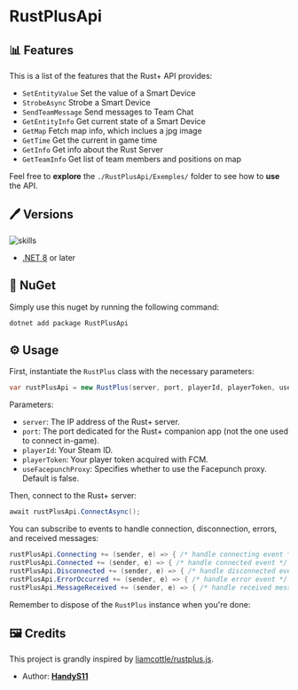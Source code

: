 # RustPlusApi

## 📊 Features

This is a list of the features that the Rust+ API provides:

- `SetEntityValue` Set the value of a Smart Device
- `StrobeAsync` Strobe a Smart Device
- `SendTeamMessage` Send messages to Team Chat
- `GetEntityInfo` Get current state of a Smart Device
- `GetMap` Fetch map info, which inclues a jpg image
- `GetTime` Get the current in game time
- `GetInfo` Get info about the Rust Server
- `GetTeamInfo` Get list of team members and positions on map

Feel free to **explore** the `./RustPlusApi/Exemples/` folder to see how to **use** the API.

## 🖊️ Versions 

![skills](https://skillicons.dev/icons?i=cs,dotnet)

- [.NET 8](https://learn.microsoft.com/en-us/dotnet/core/whats-new/dotnet-8) or later

## 📍 NuGet

Simply use this nuget by running the following command:

```dotnet
dotnet add package RustPlusApi
```

## ⚙️ Usage

First, instantiate the `RustPlus` class with the necessary parameters:

```csharp
var rustPlusApi = new RustPlus(server, port, playerId, playerToken, useFacepunchProxy);
```

Parameters:

- `server`: The IP address of the Rust+ server.
- `port`: The port dedicated for the Rust+ companion app (not the one used to connect in-game).
- `playerId`: Your Steam ID.
- `playerToken`: Your player token acquired with FCM.
- `useFacepunchProxy`: Specifies whether to use the Facepunch proxy. Default is false.

Then, connect to the Rust+ server:

```csharp
await rustPlusApi.ConnectAsync();
```

You can subscribe to events to handle connection, disconnection, errors, and received messages:

```csharp
rustPlusApi.Connecting += (sender, e) => { /* handle connecting event */ };
rustPlusApi.Connected += (sender, e) => { /* handle connected event */ };
rustPlusApi.Disconnected += (sender, e) => { /* handle disconnected event */ };
rustPlusApi.ErrorOccurred += (sender, e) => { /* handle error event */ };
rustPlusApi.MessageReceived += (sender, e) => { /* handle received message event */ };
```

Remember to dispose of the `RustPlus` instance when you're done:

## 🖼️ Credits

This project is grandly inspired by [liamcottle/rustplus.js](https://github.com/liamcottle/rustplus.js).

* Author: [**HandyS11**](https://github.com/HandyS11)